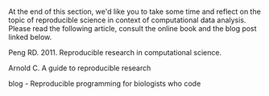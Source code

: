 At the end of this section, we'd like you to take some time and reflect on the topic of reproducible science in context of computational data analysis. Please read the following article, consult the online book and the blog post linked below.

Peng RD. 2011. Reproducible research in computational science.

Arnold C. A guide to reproducible research

blog - Reproducible programming for biologists who code
